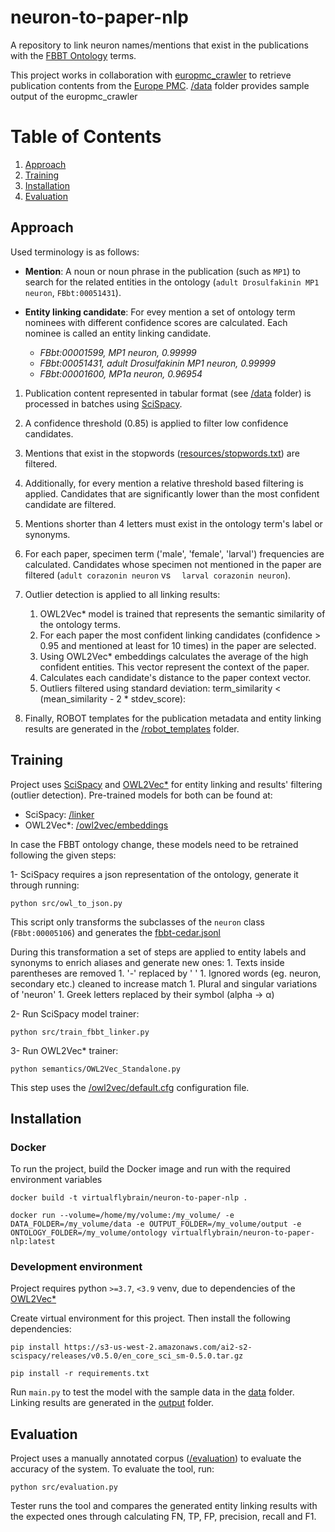 # neuron-to-paper-nlp

A repository to link neuron names/mentions that exist in the publications with the [FBBT Ontology](https://www.ebi.ac.uk/ols/ontologies/fbbt) terms.

This project works in collaboration with [europmc_crawler](https://github.com/VirtualFlyBrain/europmc_crawler) to retrieve publication contents from the [Europe PMC](https://europepmc.org/RestfulWebService). 
[/data](data) folder provides sample output of the europmc_crawler   

# Table of Contents
1. [Approach](#approach)
2. [Training](#training)
3. [Installation](#installation)
4. [Evaluation](#evaluation)

## Approach

Used terminology is as follows:

- __Mention__: A noun or noun phrase in the publication (such as `MP1`) to search for the related entities in the ontology (`adult Drosulfakinin MP1 neuron`, `FBbt:00051431`).

- __Entity linking candidate__: For evey mention a set of ontology term nominees with different confidence scores are calculated. Each nominee is called an entity linking candidate.

  - _FBbt:00001599, MP1 neuron, 0.99999_ 
  - _FBbt:00051431, adult Drosulfakinin MP1 neuron, 0.99999_ 
  - _FBbt:00001600, MP1a neuron, 0.96954_

1. Publication content represented in tabular format (see [/data](data) folder) is processed in batches using [SciSpacy](https://github.com/allenai/scispacy).

1. A confidence threshold (0.85) is applied to filter low confidence candidates. 

1. Mentions that exist in the stopwords ([resources/stopwords.txt](resources/stopwords.txt)) are filtered.  

1. Additionally, for every mention a relative threshold based filtering is applied. Candidates that are significantly lower than the most confident candidate are filtered.  

1. Mentions shorter than 4 letters must exist in the ontology term's label or synonyms.

1. For each paper, specimen term ('male', 'female', 'larval') frequencies are calculated. Candidates whose specimen not mentioned in the paper are filtered (`adult corazonin neuron` vs ` 	larval corazonin neuron`).

1. Outlier detection is applied to all linking results:
   1. OWL2Vec* model is trained that represents the semantic similarity of the ontology terms.
   1. For each paper the most confident linking candidates (confidence > 0.95 and mentioned at least for 10 times) in the paper are selected. 
   1. Using OWL2Vec* embeddings calculates the average of the high confident entities. This vector represent the context of the paper.
   1. Calculates each candidate's distance to the paper context vector.
   1. Outliers filtered using standard deviation: term_similarity < (mean_similarity - 2 * stdev_score):

1. Finally, ROBOT templates for the publication metadata and entity linking results are generated in the [/robot_templates](robot_templates) folder.

## Training

Project uses [SciSpacy](https://github.com/allenai/scispacy) and [OWL2Vec*](https://github.com/KRR-Oxford/OWL2Vec-Star) 
for entity linking and results' filtering (outlier detection). Pre-trained models for both can be found at:

- SciSpacy: [/linker](linker) 
- OWL2Vec*: [/owl2vec/embeddings](owl2vec/embeddings)

In case the FBBT ontology change, these models need to be retrained following the given steps:

1- SciSpacy requires a json representation of the ontology, generate it through running:
```
python src/owl_to_json.py
```
This script only transforms the subclasses of the `neuron` class (`FBbt:00005106`) and generates the [fbbt-cedar.jsonl](resources/fbbt-cedar.jsonl)

During this transformation a set of steps are applied to entity labels and synonyms to enrich aliases and generate new ones:
    1. Texts inside parentheses are removed
    1. '-' replaced by ' '
    1. Ignored words (eg. neuron, secondary etc.) cleaned to increase match
    1. Plural and singular variations of 'neuron'
    1. Greek letters replaced by their symbol (alpha -> α)

2- Run SciSpacy model trainer: 
```
python src/train_fbbt_linker.py
```

3- Run OWL2Vec* trainer:
```
python semantics/OWL2Vec_Standalone.py
```
This step uses the [/owl2vec/default.cfg](owl2vec/default.cfg) configuration file.  

## Installation

### Docker

To run the project, build the Docker image and run with the required environment variables

```
docker build -t virtualflybrain/neuron-to-paper-nlp .
```

```
docker run --volume=/home/my/volume:/my_volume/ -e DATA_FOLDER=/my_volume/data -e OUTPUT_FOLDER=/my_volume/output -e ONTOLOGY_FOLDER=/my_volume/ontology virtualflybrain/neuron-to-paper-nlp:latest
```

### Development environment

Project requires python `>=3.7`, `<3.9` venv, due to dependencies of the [OWL2Vec*](https://github.com/KRR-Oxford/OWL2Vec-Star)

Create virtual environment for this project. Then install the following dependencies:

```
pip install https://s3-us-west-2.amazonaws.com/ai2-s2-scispacy/releases/v0.5.0/en_core_sci_sm-0.5.0.tar.gz
```

```
pip install -r requirements.txt
```

Run `main.py` to test the model with the sample data in the [data](data) folder. Linking results are generated in the [output](output) folder.

## Evaluation

Project uses a manually annotated corpus ([/evaluation](evaluation)) to evaluate the accuracy of the system. To evaluate the tool, run:
```
python src/evaluation.py
```
Tester runs the tool and compares the generated entity linking results with the expected ones through calculating FN, TP, FP, precision, recall and F1.